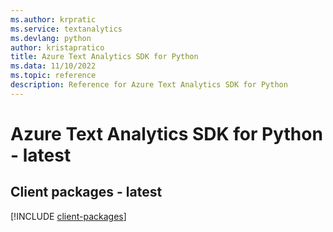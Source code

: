 ```yaml
---
ms.author: krpratic
ms.service: textanalytics
ms.devlang: python
author: kristapratico
title: Azure Text Analytics SDK for Python
ms.data: 11/10/2022
ms.topic: reference
description: Reference for Azure Text Analytics SDK for Python
---
```

# Azure Text Analytics SDK for Python - latest

## Client packages - latest
[!INCLUDE [client-packages](text-analytics-client-index.md)]